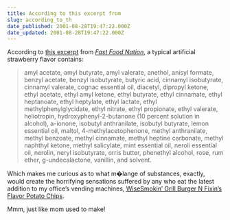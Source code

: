 ```yaml
---
title: According to this excerpt from
slug: according_to_th
date_published: 2001-08-28T19:47:22.000Z
date_updated: 2001-08-28T19:47:22.000Z
---
```


According to [this excerpt](http://www.rense.com/general7/whyy.htm) from [*Fast Food Nation*](http://shop.barnesandnoble.com/booksearch/isbnInquiry.asp?userid=17F7EYXCKA&amp;mscssid=V20631HQ6MM18LBAMU9H9RW4VMV37PW8&amp;sourceid=00002634294034333495&amp;bfdate=08%2D28%2D2001+15%3A37%3A41&amp;isbn=0395977894), a typical artificial strawberry flavor contains:

> amyl acetate, amyl butyrate, amyl valerate, anethol, anisyl formate, benzyl acetate, benzyl isobutyrate, butyric acid, cinnamyl isobutyrate, cinnamyl valerate, cognac essential oil, diacetyl, dipropyl ketone, ethyl acetate, ethyl amyl ketone, ethyl butyrate, ethyl cinnamate, ethyl heptanoate, ethyl heptylate, ethyl lactate, ethyl methylphenylglycidate, ethyl nitrate, ethyl propionate, ethyl valerate, heliotropin, hydroxyphenyl-2-butanone (10 percent solution in alcohol), a-ionone, isobutyl anthranilate, isobutyl butyrate, lemon essential oil, maltol, 4-methylacetophenone, methyl anthranilate, methyl benzoate, methyl cinnamate, methyl heptine carbonate, methyl naphthyl ketone, methyl salicylate, mint essential oil, neroli essential oil, nerolin, neryl isobutyrate, orris butter, phenethyl alcohol, rose, rum ether, g-undecalactone, vanillin, and solvent.

Which makes me curious as to what m�lange of substances, exactly, would create the horrifying sensations suffered by any who eat the latest addition to my office’s vending machines, [Wise](http://www.wisesnacks.com/ns/)[Smokin’ Grill Burger N Fixin’s Flavor Potato Chips](http://www.taquitos.net/chipworld/Wise-SG.shtml).

Mmm, just like mom used to make!
